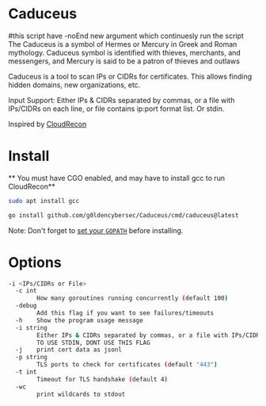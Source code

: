 # Caduceus
#this script have -noEnd new argument which continuesly run the script 
The Caduceus is a symbol of Hermes or Mercury in Greek and Roman mythology. Caduceus symbol is identified with thieves, merchants, and messengers, and Mercury is said to be a patron of thieves and outlaws

Caduceus is a tool to scan IPs or CIDRs for certificates. This allows finding hidden domains, new organizations, etc.

Input Support: Either IPs & CIDRs separated by commas, or a file with IPs/CIDRs on each line, or file contains ip:port format list. Or stdin.

Inspired by [CloudRecon](https://github.com/g0ldencybersec/CloudRecon)

# Install
** You must have CGO enabled, and may have to install gcc to run CloudRecon**
```sh
sudo apt install gcc
```

```sh
go install github.com/g0ldencybersec/Caduceus/cmd/caduceus@latest
```

Note:
Don't forget to [set your `GOPATH`](https://github.com/golang/go/wiki/SettingGOPATH) before installing.

# Options
```sh
-i <IPs/CIDRs or File> 
  -c int
        How many goroutines running concurrently (default 100)
  -debug
        Add this flag if you want to see failures/timeouts
  -h    Show the program usage message
  -i string
        Either IPs & CIDRs separated by commas, or a file with IPs/CIDRs on each line (default "NONE")
        TO USE STDIN, DONT USE THIS FLAG
  -j    print cert data as jsonl
  -p string
        TLS ports to check for certificates (default "443")
  -t int
        Timeout for TLS handshake (default 4)
  -wc
        print wildcards to stdout
```
